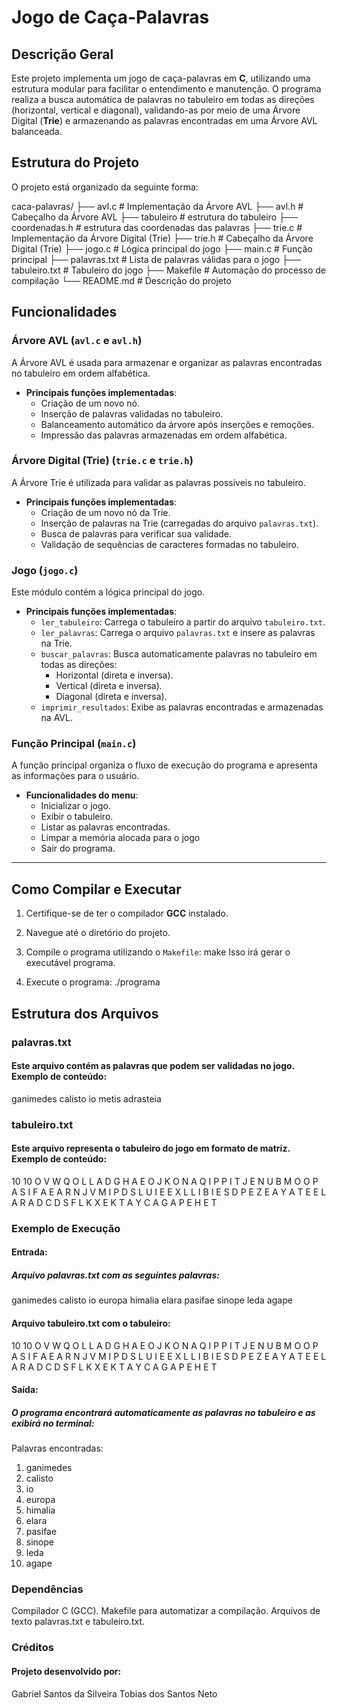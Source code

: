 # Jogo de Caça-Palavras

## Descrição Geral

Este projeto implementa um jogo de caça-palavras em **C**, utilizando uma estrutura modular para facilitar o entendimento e manutenção. O programa realiza a busca automática de palavras no tabuleiro em todas as direções (horizontal, vertical e diagonal), validando-as por meio de uma Árvore Digital (**Trie**) e armazenando as palavras encontradas em uma Árvore AVL balanceada.

## Estrutura do Projeto

O projeto está organizado da seguinte forma:

caca-palavras/ ├── avl.c # Implementação da Árvore AVL ├── avl.h # Cabeçalho da Árvore AVL ├── tabuleiro # estrutura do tabuleiro ├── coordenadas.h # estrutura das coordenadas das palavras ├── trie.c # Implementação da Árvore Digital (Trie) ├── trie.h # Cabeçalho da Árvore Digital (Trie) ├── jogo.c # Lógica principal do jogo ├── main.c # Função principal ├── palavras.txt # Lista de palavras válidas para o jogo ├── tabuleiro.txt # Tabuleiro do jogo ├── Makefile # Automação do processo de compilação └── README.md # Descrição do projeto

## Funcionalidades

### Árvore AVL (`avl.c` e `avl.h`)

A Árvore AVL é usada para armazenar e organizar as palavras encontradas no tabuleiro em ordem alfabética.

- **Principais funções implementadas**:
  - Criação de um novo nó.
  - Inserção de palavras validadas no tabuleiro.
  - Balanceamento automático da árvore após inserções e remoções.
  - Impressão das palavras armazenadas em ordem alfabética.


### Árvore Digital (Trie) (`trie.c` e `trie.h`)

A Árvore Trie é utilizada para validar as palavras possíveis no tabuleiro.

- **Principais funções implementadas**:
  - Criação de um novo nó da Trie.
  - Inserção de palavras na Trie (carregadas do arquivo `palavras.txt`).
  - Busca de palavras para verificar sua validade.
  - Validação de sequências de caracteres formadas no tabuleiro.


### Jogo (`jogo.c`)

Este módulo contém a lógica principal do jogo.

- **Principais funções implementadas**:
  - `ler_tabuleiro`: Carrega o tabuleiro a partir do arquivo `tabuleiro.txt`.
  - `ler_palavras`: Carrega o arquivo `palavras.txt` e insere as palavras na Trie.
  - `buscar_palavras`: Busca automaticamente palavras no tabuleiro em todas as direções:
    - Horizontal (direta e inversa).
    - Vertical (direta e inversa).
    - Diagonal (direta e inversa).
  - `imprimir_resultados`: Exibe as palavras encontradas e armazenadas na AVL.


### Função Principal (`main.c`)

A função principal organiza o fluxo de execução do programa e apresenta as informações para o usuário.

- **Funcionalidades do menu**:
  - Inicializar o jogo.
  - Exibir o tabuleiro.
  - Listar as palavras encontradas.
  - Limpar a memória alocada para o jogo 
  - Sair do programa.

---

## Como Compilar e Executar

1. Certifique-se de ter o compilador **GCC** instalado.
2. Navegue até o diretório do projeto.
3. Compile o programa utilizando o `Makefile`: make
Isso irá gerar o executável programa.

4. Execute o programa:
./programa


## Estrutura dos Arquivos
### palavras.txt
#### Este arquivo contém as palavras que podem ser validadas no jogo. Exemplo de conteúdo:

ganimedes
calisto
io
metis
adrasteia


### tabuleiro.txt
#### Este arquivo representa o tabuleiro do jogo em formato de matriz. Exemplo de conteúdo:

10 10
O V W Q O L L A D G
H A E O J K O N A Q
I P P I T J E N U B
M O O P A S I F A E
A R N J V M I P D S
L U I E E X L L I B
I E S D P E Z E A Y
A T E E L A R A D C
D S F L K X E K T A
Y C A G A P E H E T


### Exemplo de Execução
#### Entrada:
##### Arquivo palavras.txt com as seguintes palavras:

ganimedes
calisto
io
europa
himalia
elara
pasifae
sinope
leda
agape

#### Arquivo tabuleiro.txt com o tabuleiro:

10 10
O V W Q O L L A D G
H A E O J K O N A Q
I P P I T J E N U B
M O O P A S I F A E
A R N J V M I P D S
L U I E E X L L I B
I E S D P E Z E A Y
A T E E L A R A D C
D S F L K X E K T A
Y C A G A P E H E T


#### Saída:
##### O programa encontrará automaticamente as palavras no tabuleiro e as exibirá no terminal:

Palavras encontradas:
1. ganimedes
2. calisto
3. io
4. europa
5. himalia
6. elara
7. pasifae
8. sinope
9. leda
10. agape


### Dependências
Compilador C (GCC).
Makefile para automatizar a compilação.
Arquivos de texto palavras.txt e tabuleiro.txt.


### Créditos
#### Projeto desenvolvido por:

Gabriel Santos da Silveira
Tobias dos Santos Neto